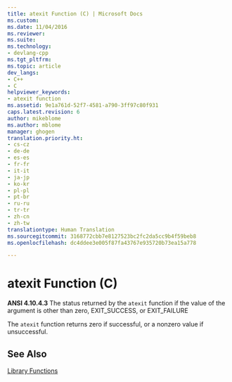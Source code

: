 ```yaml
---
title: atexit Function (C) | Microsoft Docs
ms.custom: 
ms.date: 11/04/2016
ms.reviewer: 
ms.suite: 
ms.technology:
- devlang-cpp
ms.tgt_pltfrm: 
ms.topic: article
dev_langs:
- C++
- C
helpviewer_keywords:
- atexit function
ms.assetid: 9e1a761d-52f7-4581-a790-3ff97c80f931
caps.latest.revision: 6
author: mikeblome
ms.author: mblome
manager: ghogen
translation.priority.ht:
- cs-cz
- de-de
- es-es
- fr-fr
- it-it
- ja-jp
- ko-kr
- pl-pl
- pt-br
- ru-ru
- tr-tr
- zh-cn
- zh-tw
translationtype: Human Translation
ms.sourcegitcommit: 3168772cbb7e8127523bc2fc2da5cc9b4f59beb8
ms.openlocfilehash: dc4ddee3e005f87fa43767e935720b73ea15a778

---
```

# atexit Function (C)
**ANSI 4.10.4.3** The status returned by the `atexit` function if the value of the argument is other than zero, EXIT_SUCCESS, or EXIT_FAILURE  
  
 The `atexit` function returns zero if successful, or a nonzero value if unsuccessful.  
  
## See Also  
 [Library Functions](../c-language/library-functions.md)


<!--HONumber=Jan17_HO2-->


